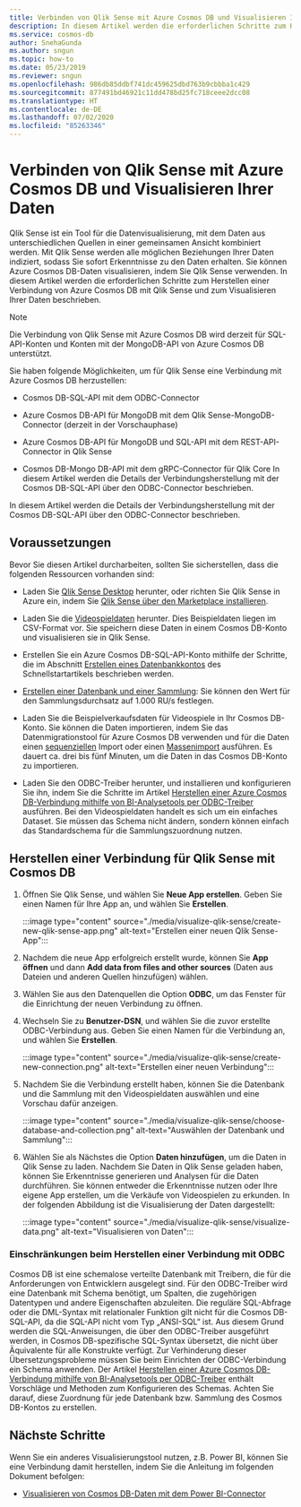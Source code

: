 ```yaml
---
title: Verbinden von Qlik Sense mit Azure Cosmos DB und Visualisieren Ihrer Daten
description: In diesem Artikel werden die erforderlichen Schritte zum Herstellen einer Verbindung von Azure Cosmos DB mit Qlik Sense und zum Visualisieren Ihrer Daten beschrieben.
ms.service: cosmos-db
author: SnehaGunda
ms.author: sngun
ms.topic: how-to
ms.date: 05/23/2019
ms.reviewer: sngun
ms.openlocfilehash: 986db85ddbf741dc459625dbd763b9cbbba1c429
ms.sourcegitcommit: 877491bd46921c11dd478bd25fc718ceee2dcc08
ms.translationtype: HT
ms.contentlocale: de-DE
ms.lasthandoff: 07/02/2020
ms.locfileid: "85263346"
---
```

# <a name="connect-qlik-sense-to-azure-cosmos-db-and-visualize-your-data"></a>Verbinden von Qlik Sense mit Azure Cosmos DB und Visualisieren Ihrer Daten

Qlik Sense ist ein Tool für die Datenvisualisierung, mit dem Daten aus unterschiedlichen Quellen in einer gemeinsamen Ansicht kombiniert werden. Mit Qlik Sense werden alle möglichen Beziehungen Ihrer Daten indiziert, sodass Sie sofort Erkenntnisse zu den Daten erhalten. Sie können Azure Cosmos DB-Daten visualisieren, indem Sie Qlik Sense verwenden. In diesem Artikel werden die erforderlichen Schritte zum Herstellen einer Verbindung von Azure Cosmos DB mit Qlik Sense und zum Visualisieren Ihrer Daten beschrieben. 

> [!NOTE]
> Die Verbindung von Qlik Sense mit Azure Cosmos DB wird derzeit für SQL-API-Konten und Konten mit der MongoDB-API von Azure Cosmos DB unterstützt.

Sie haben folgende Möglichkeiten, um für Qlik Sense eine Verbindung mit Azure Cosmos DB herzustellen:

* Cosmos DB-SQL-API mit dem ODBC-Connector

* Azure Cosmos DB-API für MongoDB mit dem Qlik Sense-MongoDB-Connector (derzeit in der Vorschauphase)

* Azure Cosmos DB-API für MongoDB und SQL-API mit dem REST-API-Connector in Qlik Sense

* Cosmos DB-Mongo DB-API mit dem gRPC-Connector für Qlik Core
In diesem Artikel werden die Details der Verbindungsherstellung mit der Cosmos DB-SQL-API über den ODBC-Connector beschrieben.

In diesem Artikel werden die Details der Verbindungsherstellung mit der Cosmos DB-SQL-API über den ODBC-Connector beschrieben.

## <a name="prerequisites"></a>Voraussetzungen

Bevor Sie diesen Artikel durcharbeiten, sollten Sie sicherstellen, dass die folgenden Ressourcen vorhanden sind:

* Laden Sie [Qlik Sense Desktop](https://www.qlik.com/us/try-or-buy/download-qlik-sense) herunter, oder richten Sie Qlik Sense in Azure ein, indem Sie [Qlik Sense über den Marketplace installieren](https://azuremarketplace.microsoft.com/marketplace/apps/qlik.qlik-sense).

* Laden Sie die [Videospieldaten](https://www.kaggle.com/gregorut/videogamesales) herunter. Dies Beispieldaten liegen im CSV-Format vor. Sie speichern diese Daten in einem Cosmos DB-Konto und visualisieren sie in Qlik Sense.

* Erstellen Sie ein Azure Cosmos DB-SQL-API-Konto mithilfe der Schritte, die im Abschnitt [Erstellen eines Datenbankkontos](create-sql-api-dotnet.md#create-account) des Schnellstartartikels beschrieben werden.

* [Erstellen einer Datenbank und einer Sammlung](create-sql-api-java.md#add-a-container): Sie können den Wert für den Sammlungsdurchsatz auf 1.000 RU/s festlegen. 

* Laden Sie die Beispielverkaufsdaten für Videospiele in Ihr Cosmos DB-Konto. Sie können die Daten importieren, indem Sie das Datenmigrationstool für Azure Cosmos DB verwenden und für die Daten einen [sequenziellen](import-data.md#SQLSeqTarget) Import oder einen [Massenimport](import-data.md#SQLBulkTarget) ausführen. Es dauert ca. drei bis fünf Minuten, um die Daten in das Cosmos DB-Konto zu importieren.

* Laden Sie den ODBC-Treiber herunter, und installieren und konfigurieren Sie ihn, indem Sie die Schritte im Artikel [Herstellen einer Azure Cosmos DB-Verbindung mithilfe von BI-Analysetools per ODBC-Treiber](odbc-driver.md) ausführen. Bei den Videospieldaten handelt es sich um ein einfaches Dataset. Sie müssen das Schema nicht ändern, sondern können einfach das Standardschema für die Sammlungszuordnung nutzen.

## <a name="connect-qlik-sense-to-cosmos-db"></a>Herstellen einer Verbindung für Qlik Sense mit Cosmos DB

1. Öffnen Sie Qlik Sense, und wählen Sie **Neue App erstellen**. Geben Sie einen Namen für Ihre App an, und wählen Sie **Erstellen**.

   :::image type="content" source="./media/visualize-qlik-sense/create-new-qlik-sense-app.png" alt-text="Erstellen einer neuen Qlik Sense-App":::

2. Nachdem die neue App erfolgreich erstellt wurde, können Sie **App öffnen** und dann **Add data from files and other sources** (Daten aus Dateien und anderen Quellen hinzufügen) wählen. 

3. Wählen Sie aus den Datenquellen die Option **ODBC**, um das Fenster für die Einrichtung der neuen Verbindung zu öffnen. 

4. Wechseln Sie zu **Benutzer-DSN**, und wählen Sie die zuvor erstellte ODBC-Verbindung aus. Geben Sie einen Namen für die Verbindung an, und wählen Sie **Erstellen**. 

   :::image type="content" source="./media/visualize-qlik-sense/create-new-connection.png" alt-text="Erstellen einer neuen Verbindung":::

5. Nachdem Sie die Verbindung erstellt haben, können Sie die Datenbank und die Sammlung mit den Videospieldaten auswählen und eine Vorschau dafür anzeigen.

   :::image type="content" source="./media/visualize-qlik-sense/choose-database-and-collection.png" alt-text="Auswählen der Datenbank und Sammlung"::: 

6. Wählen Sie als Nächstes die Option **Daten hinzufügen**, um die Daten in Qlik Sense zu laden. Nachdem Sie Daten in Qlik Sense geladen haben, können Sie Erkenntnisse generieren und Analysen für die Daten durchführen. Sie können entweder die Erkenntnisse nutzen oder Ihre eigene App erstellen, um die Verkäufe von Videospielen zu erkunden. In der folgenden Abbildung ist die Visualisierung der Daten dargestellt: 

   :::image type="content" source="./media/visualize-qlik-sense/visualize-data.png" alt-text="Visualisieren von Daten":::

### <a name="limitations-when-connecting-with-odbc"></a>Einschränkungen beim Herstellen einer Verbindung mit ODBC 

Cosmos DB ist eine schemalose verteilte Datenbank mit Treibern, die für die Anforderungen von Entwicklern ausgelegt sind. Für den ODBC-Treiber wird eine Datenbank mit Schema benötigt, um Spalten, die zugehörigen Datentypen und andere Eigenschaften abzuleiten. Die reguläre SQL-Abfrage oder die DML-Syntax mit relationaler Funktion gilt nicht für die Cosmos DB-SQL-API, da die SQL-API nicht vom Typ „ANSI-SQL“ ist. Aus diesem Grund werden die SQL-Anweisungen, die über den ODBC-Treiber ausgeführt werden, in Cosmos DB-spezifische SQL-Syntax übersetzt, die nicht über Äquivalente für alle Konstrukte verfügt. Zur Verhinderung dieser Übersetzungsprobleme müssen Sie beim Einrichten der ODBC-Verbindung ein Schema anwenden. Der Artikel [Herstellen einer Azure Cosmos DB-Verbindung mithilfe von BI-Analysetools per ODBC-Treiber](odbc-driver.md) enthält Vorschläge und Methoden zum Konfigurieren des Schemas. Achten Sie darauf, diese Zuordnung für jede Datenbank bzw. Sammlung des Cosmos DB-Kontos zu erstellen.

## <a name="next-steps"></a>Nächste Schritte

Wenn Sie ein anderes Visualisierungstool nutzen, z.B. Power BI, können Sie eine Verbindung damit herstellen, indem Sie die Anleitung im folgenden Dokument befolgen:

* [Visualisieren von Cosmos DB-Daten mit dem Power BI-Connector](powerbi-visualize.md)
